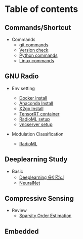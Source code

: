 # Table of contents

## Commands/Shortcut

* Commands
  * [git commands](commands-shortcut/git_commands.md)
  * [Version check](commands-shortcut/version_check.md)
  * [Python commands](commands-shortcut/python_commands.md)
  * [Linux commands](commands-shortcut/linux_commands.md)

## GNU Radio

* Env setting
  * [Docker Install](env-settings/docker_install.md)
  * [Anaconda Install](env-settings/anaconda_install.md)
  * [X2go Install](env-settings/x2goindocker.md)
  * [TensorRT container](env-settings/tensorrt_docker.md)
  * [RadioML setup](env-settings/radioml.md)
  * [vncserver setup](env-settings/vncserver_setup.md)

* Modulation Classification
  * [RadioML](mod_class/research.md)

## Deeplearning Study

* Basic
  * [Deeplearning 용어정리](DL_study/DL_definitions.md)
  * [NeuralNet](DL_study/Neuralnet.md)

## Compressive Sensing

* Review
  * [Sparsity Order Estimation](CS/SOE/sparsity_order_review.md)

## Embedded
